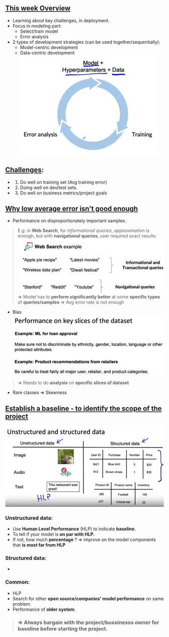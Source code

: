 ## [This week Overview][1]
- Learning about key challenges, in deployment.
- Focus in modeling part:
    - Select/train model
    - Error analysis
- 2 types of development strategies (can be used together/sequentially):
    - Model-centric development
    - Data-centric development
![Alt text](image.png)

## [Challenges][2]:
- 1. Do well on training set (Avg training error)
- 2. Doing well on dev/test sets.
- 3. Do well on business metrics/project goals

## [Why low average error isn't good enough][3]
- Performance on disproportionately important samples.
> E.g: in **Web Search**, for *informational queries*, *appxoximation* is enough, but with **navigational queries**, user required exact results
> ![Alt text](image-1.png)
> => Model has to **perform significantly better** at some **specific types** of **queries/samples**
> => Avg error rate is not enough

- Bias
![Alt text](image-2.png)
> => Needs to do **analysis** on **specific slices of dataset**

- Rare classes => Skewness

## [Establish a baseline - to identify the scope of the project][4]
![Alt text](image-3.png)
### Unstructured data:
- Use **Human Level Performance** (HLP) to indicate **baseline**.
- To tell if your model is **on par with HLP.**
- If not, how much **percentage** ? => improve on the model components that **is most far from HLP**

### Structured data:
- 
### Common:
- HLP
- Search for other **open source/companies' model performance** on same problem.
- Performance of **older system**.
> ### => Always bargain with the project/bussinesss owner for baseline before starting the project.

[1]:https://www.coursera.org/learn/introduction-to-machine-learning-in-production/lecture/TrGYq/modeling-overview
[2]:https://www.coursera.org/learn/introduction-to-machine-learning-in-production/lecture/OFPbm/key-challenges
[3]:https://www.coursera.org/learn/introduction-to-machine-learning-in-production/lecture/0MLwJ/why-low-average-error-isn-t-good-enough
[4]:https://www.coursera.org/learn/introduction-to-machine-learning-in-production/lecture/KYu4T/establish-a-baseline